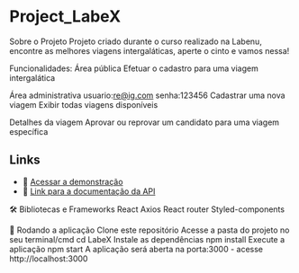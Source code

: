 
# Project_LabeX
Sobre o Projeto
Projeto criado durante o curso realizado na Labenu, encontre as melhores viagens intergaláticas, aperte o cinto e vamos nessa!

Funcionalidades:
Área pública
Efetuar o cadastro para uma viagem intergalática

Área administrativa
usuario:re@ig.com
senha:123456
Cadastrar uma nova viagem
Exibir todas viagens disponíveis

Detalhes da viagem
Aprovar ou reprovar um candidato para uma viagem específica


 ## Links
 * 🔗 [Acessar a demonstração](http://shivering-hose.surge.sh)
 * 🔗 [Link para a documentação da API](https://documenter.getpostman.com/view/7549981/SW14Vd4b?version=latest#a6e71d7b-edfa-495f-be55-d6bee08ffe39)

🛠 Bibliotecas e Frameworks
React
Axios
React router
Styled-components

🚀 Rodando a aplicação
Clone este repositório
Acesse a pasta do projeto no seu terminal/cmd
cd LabeX
Instale as dependências
npm install
Execute a aplicação
npm start
A aplicação será aberta na porta:3000 - acesse http://localhost:3000

